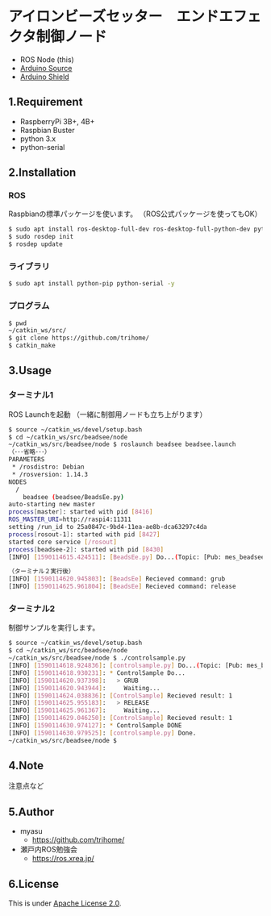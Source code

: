 # アイロンビーズセッター　エンドエフェクタ制御ノード

- ROS Node (this)
- [Arduino Source](./arduino/BeadsEE)
- [Arduino Shield](./arduino/IOBoard)


## 1.Requirement

* RaspberryPi 3B+, 4B+
* Raspbian Buster
* python 3.x
* python-serial

## 2.Installation

### ROS

Raspbianの標準パッケージを使います。
（ROS公式パッケージを使ってもOK）

```bash
$ sudo apt install ros-desktop-full-dev ros-desktop-full-python-dev python-catkin-tools -y
$ sudo rosdep init
$ rosdep update
```

### ライブラリ

```bash
$ sudo apt install python-pip python-serial -y
```

### プログラム

```bash
$ pwd
~/catkin_ws/src/
$ git clone https://github.com/trihome/
$ catkin_make
```

## 3.Usage

### ターミナル1

ROS Launchを起動
（一緒に制御用ノードも立ち上がります）

```bash
$ source ~/catkin_ws/devel/setup.bash
$ cd ~/catkin_ws/src/beadsee/node
~/catkin_ws/src/beadsee/node $ roslaunch beadsee beadsee.launch
（･･･省略･･･）
PARAMETERS
 * /rosdistro: Debian
 * /rosversion: 1.14.3
NODES
  /
    beadsee (beadsee/BeadsEe.py)
auto-starting new master
process[master]: started with pid [8416]
ROS_MASTER_URI=http://raspi4:11311
setting /run_id to 25a0847c-9bd4-11ea-ae8b-dca63297c4da
process[rosout-1]: started with pid [8427]
started core service [/rosout]
process[beadsee-2]: started with pid [8430]
[INFO] [1590114615.424511]: [BeadsEe.py] Do...(Topic: [Pub: mes_beadseeres, Sub: mes_beadsee])

（ターミナル２実行後）
[INFO] [1590114620.945803]: [BeadsEe] Recieved command: grub
[INFO] [1590114625.961804]: [BeadsEe] Recieved command: release
```

### ターミナル2

制御サンプルを実行します。

```bash
$ source ~/catkin_ws/devel/setup.bash
$ cd ~/catkin_ws/src/beadsee/node
~/catkin_ws/src/beadsee/node $ ./controlsample.py
[INFO] [1590114618.924836]: [controlsample.py] Do...(Topic: [Pub: mes_beadsee, Sub: mes_beadseeres])
[INFO] [1590114618.930231]: * ControlSample Do...
[INFO] [1590114620.937398]:   > GRUB
[INFO] [1590114620.943944]:     Waiting...
[INFO] [1590114624.038836]: [ControlSample] Recieved result: 1
[INFO] [1590114625.955183]:   > RELEASE
[INFO] [1590114625.961367]:     Waiting...
[INFO] [1590114629.046250]: [ControlSample] Recieved result: 1
[INFO] [1590114630.974127]: * ControlSample DONE
[INFO] [1590114630.979525]: [controlsample.py] Done.
~/catkin_ws/src/beadsee/node $
```

## 4.Note

注意点など

## 5.Author

* myasu
  * https://github.com/trihome/
* 瀬戸内ROS勉強会
  * https://ros.xrea.jp/

## 6.License

This is under [Apache License 2.0](./LICENSE).
